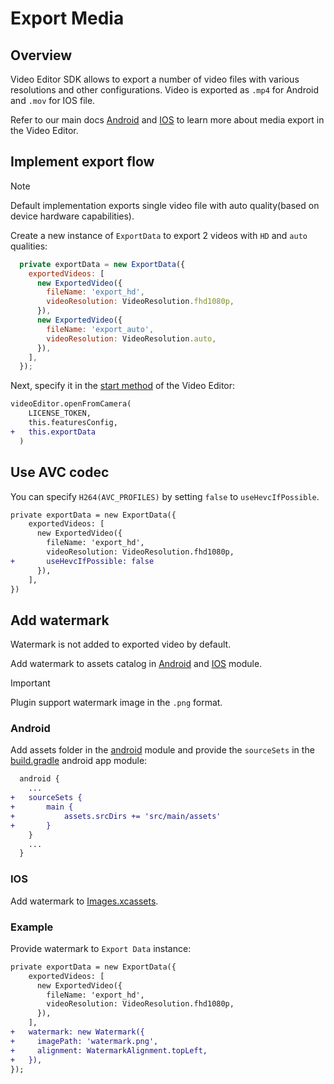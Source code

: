 # Export Media

## Overview

Video Editor SDK allows to export a number of video files with various resolutions and other configurations. Video is exported as `.mp4` for Android and `.mov` for IOS file.

Refer to our main docs [Android](https://docs.banuba.com/ve-pe-sdk/docs/android/guide_export) and [IOS](https://docs.banuba.com/ve-pe-sdk/docs/ios/guide_export) to learn more about media export in the Video Editor.

## Implement export flow

> [!NOTE]
> Default implementation exports single video file with auto quality(based on device hardware capabilities).

Create a new instance of `ExportData` to export 2 videos with `HD` and `auto` qualities:

```javascript
  private exportData = new ExportData({
    exportedVideos: [
      new ExportedVideo({
        fileName: 'export_hd',
        videoResolution: VideoResolution.fhd1080p,
      }),
      new ExportedVideo({
        fileName: 'export_auto',
        videoResolution: VideoResolution.auto,
      }),
    ],
  });
```

Next, specify it in the [start method](../example/src/App.tsx#119) of the Video Editor:

```diff
videoEditor.openFromCamera(
    LICENSE_TOKEN,
    this.featuresConfig,
+   this.exportData
  )
```

## Use AVC codec

You can specify `H264(AVC_PROFILES)` by setting `false` to `useHevcIfPossible`.

```diff
private exportData = new ExportData({
    exportedVideos: [
      new ExportedVideo({
        fileName: 'export_hd',
        videoResolution: VideoResolution.fhd1080p,
+       useHevcIfPossible: false
      }),
    ],
})
```

## Add watermark

Watermark is not added to exported video by default.

Add watermark to assets catalog in [Android](../example/android/app/src/main/assets/) and [IOS](../example/ios/VideoEditorReactNativeExample/Images.xcassets/) module.

> [!IMPORTANT]
> Plugin support watermark image in the ```.png``` format.

### Android

Add assets folder in the [android](../example/android/app/src/main/assets/) module and provide the ```sourceSets``` in the [build.gradle](../example/android/app/build.gradle) android app module:

```diff
  android {
    ...
+   sourceSets {
+       main {
+           assets.srcDirs += 'src/main/assets'
+       }
    }
    ...
  }
```

### IOS

Add watermark to [Images.xcassets](../example/ios/VideoEditorReactNativeExample/Images.xcassets/).

### Example

Provide watermark to ```Export Data``` instance:

```diff
private exportData = new ExportData({
    exportedVideos: [
      new ExportedVideo({
        fileName: 'export_hd',
        videoResolution: VideoResolution.fhd1080p,
      }),
    ],
+   watermark: new Watermark({
+     imagePath: 'watermark.png',
+     alignment: WatermarkAlignment.topLeft,
+   }),
});
```
